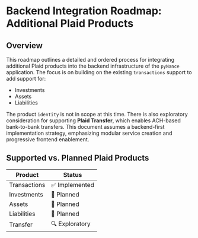 # Backend Integration Roadmap: Additional Plaid Products

## Overview
This roadmap outlines a detailed and ordered process for integrating additional Plaid products into the backend infrastructure of the `pyNance` application. The focus is on building on the existing `transactions` support to add support for:

- Investments
- Assets
- Liabilities

The product `identity` is not in scope at this time. There is also exploratory consideration for supporting **Plaid Transfer**, which enables ACH-based bank-to-bank transfers. This document assumes a backend-first implementation strategy, emphasizing modular service creation and progressive frontend enablement.

## Supported vs. Planned Plaid Products

| Product      | Status          |
|--------------|-----------------|
| Transactions | ✅ Implemented  |
| Investments  | 🚧 Planned      |
| Assets       | 🚧 Planned      |
| Liabilities  | 🚧 Planned      |
| Transfer     | 🔍 Exploratory  |
